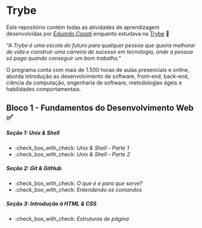 # Trybe

Este repositório contém todas as atividades de aprendizagem desenvolvidas por _[Eduardo Casati](LinkDoSeuLinkedinAqui)_ enquanto estudava na [Trybe](https://www.betrybe.com/) :rocket:

_"A Trybe é uma escola do futuro para qualquer pessoa que queira melhorar de vida e construir uma carreira de sucesso em tecnologia, onde a pessoa só paga quando conseguir um bom trabalho."_

O programa conta com mais de 1.500 horas de aulas presenciais e online, aborda introdução ao desenvolvimento de software, front-end, back-end, ciência da computação, engenharia de software, metodologias ágeis e habilidades comportamentais.

## Bloco 1 - Fundamentos do Desenvolvimento Web :white_check_mark:

##### Seção 1: Unix & Shell

- :check_box_with_check: _Unix & Shell - Parte 1_
- :check_box_with_check: _Unix & Shell - Parte 2_

##### Seção 2: Git & GitHub

- :check_box_with_check: _O que é e para que serve?_
- :check_box_with_check: _Entendendo os comandos_

##### Seção 3: Introdução à HTML & CSS

- :check_box_with_check: _Estruturas de página_